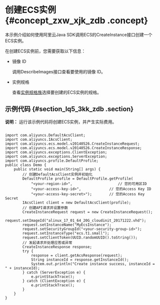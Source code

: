 # 创建ECS实例 {#concept_zxw_xjk_zdb .concept}

本示例介绍如何使用阿里云Java SDK调用ECS的CreateInstance接口创建一个ECS实例。

在创建ECS实例前，您需要获取以下信息：

-   镜像 ID

    调用DescribeImages接口查看要使用的镜像 ID。

-   实例规格

    查看[实例规格族](../../../../cn.zh-CN/产品简介/实例规格族.md#)选择要创建的ECS实例的规格。


## 示例代码 {#section_lq5_3kk_zdb .section}

**说明：** 运行该示例代码将创建ECS实例，并产生实际费用。

```

import com.aliyuncs.DefaultAcsClient;
import com.aliyuncs.IAcsClient;
import com.aliyuncs.ecs.model.v20140526.CreateInstanceRequest;
import com.aliyuncs.ecs.model.v20140526.CreateInstanceResponse;
import com.aliyuncs.exceptions.ClientException;
import com.aliyuncs.exceptions.ServerException;
import com.aliyuncs.profile.DefaultProfile;
public class Demo {
    public static void main(String[] args) {
        // 创建DefaultAcsClient实例并初始化
        DefaultProfile profile = DefaultProfile.getProfile(
            "<your-region-id>",                     // 您的可用区ID
            "<your-access-key-id>",             // 您的Access Key ID
            "<your-access-key-secret>");        // 您的Access Key Secret
        IAcsClient client = new DefaultAcsClient(profile);
        // 创建API请求并设置参数
        CreateInstanceRequest request = new CreateInstanceRequest();
        request.setImageId("alinux_17_01_64_20G_cloudinit_20171222.vhd");
        request.setInstanceName("MyEcsInstance");
        request.setSecurityGroupId("<your-security-group-id>");
        request.setInstanceType("ecs.t1.small");
        request.setClientToken(UUID.randomUUID().toString());
        // 发起请求并处理应答或异常
        CreateInstanceResponse response;
        try {
            response = client.getAcsResponse(request);
            String instanceId = response.getInstanceId();
            System.out.println("Create instance success, instanceId = " + instanceId);
        } catch (ServerException e) {
            e.printStackTrace();
        } catch (ClientException e) {
            e.printStackTrace();
        }
    }
}
```

